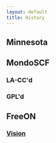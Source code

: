 ```yaml
---
layout: default
title: History
---
```


Minnesota
---------

MondoSCF
--------

### LA-CC'd

### GPL'd

FreeON
------

### [Vision](Vision "wikilink")
